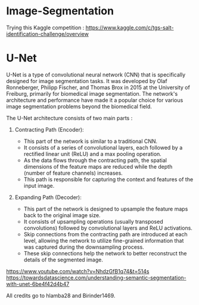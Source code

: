 # Image-Segmentation
Trying this Kaggle competition : https://www.kaggle.com/c/tgs-salt-identification-challenge/overview

# U-Net
U-Net is a type of convolutional neural network (CNN) that is specifically designed for image segmentation tasks. It was developed by Olaf Ronneberger, Philipp Fischer, and Thomas Brox in 2015 at the University of Freiburg, primarily for biomedical image segmentation. The network's architecture and performance have made it a popular choice for various image segmentation problems beyond the biomedical field.

The U-Net architecture consists of two main parts :

1. Contracting Path (Encoder):
    - This part of the network is similar to a traditional CNN.
    - It consists of a series of convolutional layers, each followed by a rectified linear unit (ReLU) and a max pooling operation.
    - As the data flows through the contracting path, the spatial dimensions of the feature maps are reduced while the depth (number of feature channels) increases.
    - This path is responsible for capturing the context and features of the input image.

2. Expanding Path (Decoder):
    - This part of the network is designed to upsample the feature maps back to the original image size.
    - It consists of upsampling operations (usually transposed convolutions) followed by convolutional layers and ReLU activations.
    - Skip connections from the contracting path are introduced at each level, allowing the network to utilize fine-grained information that was captured during the downsampling process.
    - These skip connections help the network to better reconstruct the details of the segmented image.

https://www.youtube.com/watch?v=NhdzGfB1q74&t=514s
https://towardsdatascience.com/understanding-semantic-segmentation-with-unet-6be4f42d4b47

All credits go to hlamba28 and Birinder1469.
